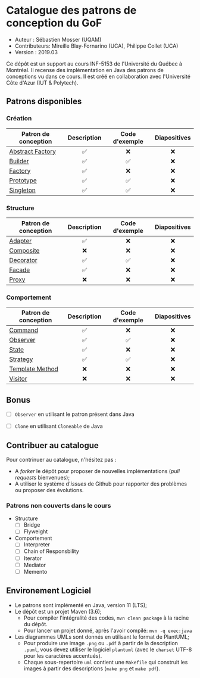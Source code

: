 # Catalogue des patrons de conception du GoF

  * Auteur : Sébastien Mosser (UQAM)
  * Contributeurs: Mireille Blay-Fornarino (UCA), Philippe Collet (UCA)
  * Version : 2019.03 

Ce dépôt est un support au cours INF-5153 de l'Université du Québec à Montréal. Il recense des implémentation en Java des patrons de conceptions vu dans ce cours. Il est créé en collaboration avec l'Université Côte d'Azur (IUT & Polytech).

## Patrons disponibles

### Création

Patron de conception | Description | Code d'exemple | Diapositives |
---------------------| :---------: | :------------: | :----------: |
[Abstract Factory](./creation/abstract_factory) | :white_check_mark: | :x: | :x: | 
[Builder](./creation/builder) | :white_check_mark: | :white_check_mark: | :x: |
[Factory](./creation/factory) | :white_check_mark: | :x: | :x: | 
[Prototype](./creation/prototype) | :white_check_mark: | :white_check_mark: | :x: |
[Singleton](./creation/singleton) | :white_check_mark: | :white_check_mark: | :x: |
 
 
### Structure

Patron de conception | Description | Code d'exemple | Diapositives |
---------------------| :---------: | :------------: | :----------: |
[Adapter](./creation/adapter) | :white_check_mark: | :x: | :x: | 
[Composite](./creation/composite) | :x: | :x: | :x: | 
[Decorator](./creation/decorator) | :white_check_mark: | :white_check_mark: | :x: | 
[Facade](./creation/facade) | :white_check_mark: | :x: | :x: | 
[Proxy](./creation/proxy) | :x: | :x: | :x: | 

### Comportement

Patron de conception | Description | Code d'exemple | Diapositives |
---------------------| :---------: | :------------: | :----------: |
[Command](./comportement/command) | :white_check_mark: | :x: | :x: | 
[Observer](./comportement/observer) | :white_check_mark: | :white_check_mark: | :x: | 
[State](./comportement/state) | :white_check_mark: | :x: | :x: | 
[Strategy](./comportement/strategy) | :white_check_mark: | :white_check_mark: | :x: | 
[Template Method](./comportement/template_method) | :x: | :x: | :x: | 
[Visitor](./comportement/visitor) | :x: | :x: | :x: | 

## Bonus

  - [ ] `Observer` en utilisant le patron présent dans Java
  - [ ] `Clone` en utilisant `Cloneable` de Java


## Contribuer au catalogue

Pour contrinuer au catalogue, n'hésitez pas : 

  - A _forker_ le dépôt pour proposer de nouvelles implémentations (_pull requests_ bienvenues);
  - A utiliser le système d'_issues_ de Github pour rapporter des problèmes ou proposer des évolutions.

### Patrons non couverts dans le cours

  - Structure
    - [ ] Bridge
    - [ ] Flyweight
  - Comportement
    - [ ] Interpreter
    - [ ] Chain of Responsbility
    - [ ] Iterator
    - [ ] Mediator
    - [ ] Memento     

## Environement Logiciel

  - Le patrons sont implémenté en Java, version 11 (LTS);
  - Le dépôt est un projet Maven (3.6);
    - Pour compiler l'intégralité des codes, `mvn clean package` à la racine du dépôt. 
    - Pour lancer un projet donné, après l'avoir compilé: `mvn -q exec:java`
  - Les diagrammes UMLs sont donnés en utilisant le format de PlantUML;
    - Pour produire une image `.png` ou `.pdf` à partir de la description `.puml`, vous devez utiliser le logiciel `plantuml` (avec le `charset` UTF-8 pour les caractères accentués). 
    - Chaque sous-repertoire `uml` contient une `Makefile` qui construit les images à partir des descriptions (`make png` et `make pdf`).